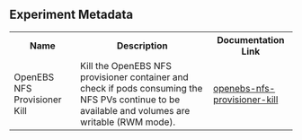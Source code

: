 ## Experiment Metadata

<table>
<tr>
<th> Name </th>
<th> Description </th>
<th> Documentation Link </th>
</tr>
<tr>
	<td> OpenEBS NFS Provisioner Kill </td>
	<td> Kill the OpenEBS NFS provisioner container and check if pods consuming the NFS PVs continue to be available and volumes are writable (RWM mode). </td>
	<td><a href="https://docs.litmuschaos.io/docs/openebs-nfs-provisioner-kill">openebs-nfs-provisioner-kill</a> </td>
</tr>
</table>
